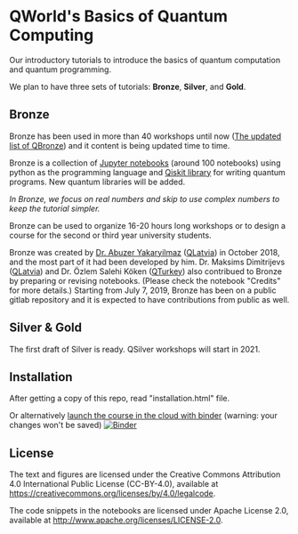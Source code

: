 # QWorld's Basics of Quantum Computing

Our introductory tutorials to introduce the basics of quantum computation and quantum programming. 

We plan to have three sets of tutorials: **Bronze**, **Silver**, and **Gold**. 

## Bronze

Bronze has been used in more than 40 workshops until now ([The updated list of QBronze](http://qworld.lu.lv/index.php/workshop-bronze/#list)) and it content is being updated time to time. 

Bronze is a collection of [Jupyter notebooks](https://jupyter.org/) (around 100 notebooks) using python as the programming language and [Qiskit library](https://qiskit.org) for writing quantum programs. New quantum libraries will be added.

_In Bronze, we focus on real numbers and skip to use complex numbers to keep the tutorial simpler._

Bronze can be used to organize 16-20 hours long workshops or to design a course for the second or third year university students. 

Bronze was created by [Dr. Abuzer Yakaryilmaz](http://abu.lu.lv) ([QLatvia](http://qworld.lu.lv/index.php/qlatvia/)) in October 2018, 
and the most part of it had been developed by him. 
Dr. Maksims Dimitrijevs ([QLatvia](http://qworld.lu.lv/index.php/qlatvia/)) and Dr. Özlem Salehi Köken ([QTurkey](http://qworld.lu.lv/index.php/qturkey/)) also contribued to Bronze by preparing or revising notebooks. 
(Please check the notebook "Credits" for more details.)
Starting from July 7, 2019, Bronze has been on a public gitlab repository and it is expected to have contributions from public as well.


## Silver & Gold

The first draft of Silver is ready. QSilver workshops will start in 2021.


## Installation

After getting a copy of this repo, read "installation.html" file. 

Or alternatively [launch the course in the cloud with binder](https://mybinder.org/v2/gl/qkitchen%2Fbasics-of-quantum-computing/HEAD?filepath=welcome.ipynb) (warning: your changes won't be saved) [![Binder](https://mybinder.org/badge_logo.svg)](https://mybinder.org/v2/gl/qkitchen%2Fbasics-of-quantum-computing/HEAD?filepath=welcome.ipynb)

## License

The text and figures are licensed under the Creative Commons Attribution 4.0 International Public License (CC-BY-4.0), available at https://creativecommons.org/licenses/by/4.0/legalcode. 

The code snippets in the notebooks are licensed under Apache License 2.0, available at http://www.apache.org/licenses/LICENSE-2.0.


